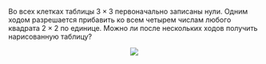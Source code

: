 Во всех клетках таблицы $3\times 3$  первоначально записаны нули. Одним ходом разрешается прибавить ко всем четырем числам любого квадрата $2\times 2$  по  единице. Можно ли после нескольких ходов получить нарисованную таблицу?
<p align="center"><img src="https://matol.nomomon.repl.co/http:&amp;&amp;matol.kz&amp;images&amp;19&amp;2007_8_1.jpg" height=""></p>